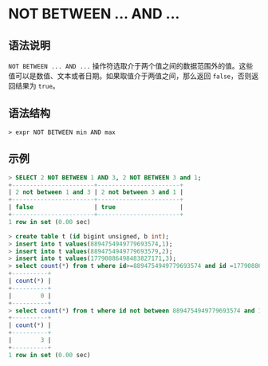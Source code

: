 # **NOT BETWEEN ... AND ...**

## **语法说明**

`NOT BETWEEN ... AND ...` 操作符选取介于两个值之间的数据范围外的值。这些值可以是数值、文本或者日期。如果取值介于两值之间，那么返回 `false`，否则返回结果为 `true`。

## **语法结构**

```
> expr NOT BETWEEN min AND max
```

## **示例**

```sql
> SELECT 2 NOT BETWEEN 1 AND 3, 2 NOT BETWEEN 3 and 1;
+-----------------------+-----------------------+
| 2 not between 1 and 3 | 2 not between 3 and 1 |
+-----------------------+-----------------------+
| false                 | true                  |
+-----------------------+-----------------------+
1 row in set (0.00 sec)
```

```sql
> create table t (id bigint unsigned, b int);
> insert into t values(8894754949779693574,1);
> insert into t values(8894754949779693579,2);
> insert into t values(17790886498483827171,3);
> select count(*) from t where id>=8894754949779693574 and id =17790886498483827171 order by 1 asc;
+----------+
| count(*) |
+----------+
|        0 |
+----------+
> select count(*) from t where id not between 8894754949779693574 and 17790886498483827171;
+----------+
| count(*) |
+----------+
|        3 |
+----------+
1 row in set (0.00 sec)
```
